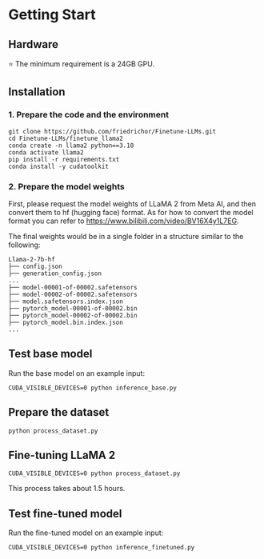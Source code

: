 
# Getting Start

## Hardware

&#11088; The minimum requirement is a 24GB GPU.

## Installation

### 1. Prepare the code and the environment

```
git clone https://github.com/friedrichor/Finetune-LLMs.git
cd Finetune-LLMs/finetune_llama2
conda create -n llama2 python==3.10
conda activate llama2
pip install -r requirements.txt
conda install -y cudatoolkit
```

### 2. Prepare the model weights

First, please request the model weights of LLaMA 2 from Meta AI, and then convert them to hf (hugging face) format. As for how to convert the model format you can refer to https://www.bilibili.com/video/BV16X4y1L7EG.

The final weights would be in a single folder in a structure similar to the following:
```
Llama-2-7b-hf
├── config.json
├── generation_config.json
...
├── model-00001-of-00002.safetensors
├── model-00002-of-00002.safetensors
├── model.safetensors.index.json
├── pytorch_model-00001-of-00002.bin
├── pytorch_model-00002-of-00002.bin
├── pytorch_model.bin.index.json
...
```

## Test base model

Run the base model on an example input:
```
CUDA_VISIBLE_DEVICES=0 python inference_base.py
```

## Prepare the dataset

```
python process_dataset.py
```

## Fine-tuning LLaMA 2 

```
CUDA_VISIBLE_DEVICES=0 python process_dataset.py
```

This process takes about 1.5 hours.

## Test fine-tuned model

Run the fine-tuned model on an example input:
```
CUDA_VISIBLE_DEVICES=0 python inference_finetuned.py
```